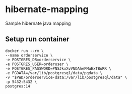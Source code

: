 # hibernate-mapping

Sample hibernate java mapping

## Setup run container

```shell
docker run --rm \
--name orderservice \
-e POSTGRES_DB=orderservice \
-e POSTGRES_USER=orderuser \
-e POSTGRES_PASSWORD=PNSJkxXvVNDAhePMuExTBuRR \
-e PGDATA=/var/lib/postgresql/data/pgdata \
-v "$PWD/orderservice-data:/var/lib/postgresql/data" \
-p 5432:5432 \
postgres:14
```